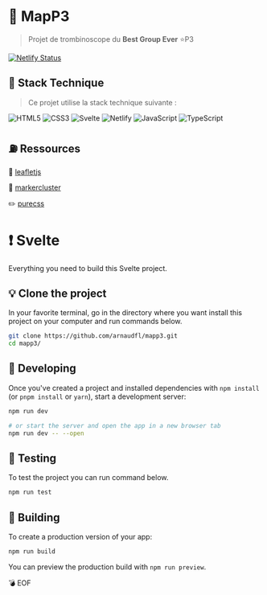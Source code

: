 # 📍 MapP3
> Projet de trombinoscope du **Best Group Ever** ⭐P3

[![Netlify Status](https://api.netlify.com/api/v1/badges/e595e841-ce6d-4392-b43c-60320adf6e15/deploy-status)](https://app.netlify.com/sites/mapp3/deploys)

## 💊 Stack Technique
> Ce projet utilise la stack technique suivante :

![HTML5](https://img.shields.io/badge/HTML5-E34F26?style=for-the-badge&logo=html5&logoColor=white)
![CSS3](https://img.shields.io/badge/CSS3-1572B6?style=for-the-badge&logo=css3&logoColor=white)
![Svelte](https://img.shields.io/badge/Svelte-4A4A55?style=for-the-badge&logo=svelte&logoColor=FF3E00)
![Netlify](https://img.shields.io/badge/Netlify-00C7B7?style=for-the-badge&logo=netlify&logoColor=white)
![JavaScript](https://img.shields.io/badge/JavaScript-F7DF1E?style=for-the-badge&logo=javascript&logoColor=black)
![TypeScript](https://img.shields.io/badge/TypeScript-007ACC?style=for-the-badge&logo=typescript&logoColor=white)

## ⛽ Ressources

:maple_leaf: [leafletjs](https://leafletjs.com/)

:maple_leaf: [markercluster](https://github.com/Leaflet/Leaflet.markercluster)

:pencil2: [purecss](https://purecss.io/)

# :exclamation: Svelte

Everything you need to build this Svelte project.

## :bulb: Clone the project

In your favorite terminal, go in the directory where you want install this project on your computer and run commands below.

```bash
git clone https://github.com/arnaudfl/mapp3.git
cd mapp3/
```

## :key: Developing

Once you've created a project and installed dependencies with `npm install` (or `pnpm install` or `yarn`), start a development server:

```bash
npm run dev

# or start the server and open the app in a new browser tab
npm run dev -- --open
```

## :wrench: Testing

To test the project you can run command below.

```bash
npm run test
```

## :hammer: Building

To create a production version of your app:

```bash
npm run build
```

You can preview the production build with `npm run preview`.

💣 EOF
